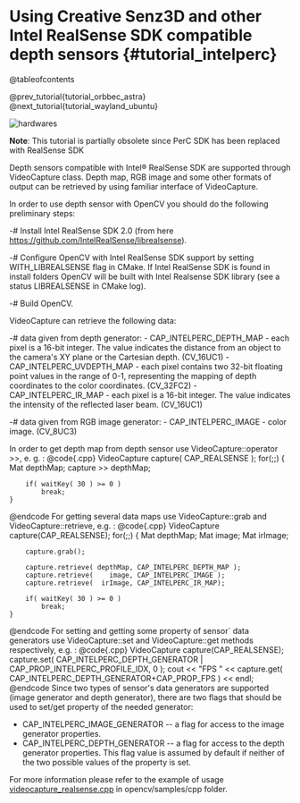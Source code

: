 Using Creative Senz3D and other Intel RealSense SDK compatible depth sensors {#tutorial_intelperc}
=======================================================================================

@tableofcontents

@prev_tutorial{tutorial_orbbec_astra}
@next_tutorial{tutorial_wayland_ubuntu}

![hardwares](images/realsense.jpg)

**Note**: This tutorial is partially obsolete since PerC SDK has been replaced with RealSense SDK

Depth sensors compatible with Intel® RealSense SDK are supported through VideoCapture
class. Depth map, RGB image and some other formats of output can be retrieved by using familiar
interface of VideoCapture.

In order to use depth sensor with OpenCV you should do the following preliminary steps:

-#  Install Intel RealSense SDK 2.0 (from here <https://github.com/IntelRealSense/librealsense>).

-#  Configure OpenCV with Intel RealSense SDK support by setting WITH_LIBREALSENSE flag in
    CMake. If Intel RealSense SDK is found in install folders OpenCV will be built with
    Intel Realsense SDK library (see a status LIBREALSENSE in CMake log).

-#  Build OpenCV.

VideoCapture can retrieve the following data:

-#  data given from depth generator:
    -   CAP_INTELPERC_DEPTH_MAP - each pixel is a 16-bit integer. The value indicates the
            distance from an object to the camera's XY plane or the Cartesian depth. (CV_16UC1)
    -   CAP_INTELPERC_UVDEPTH_MAP - each pixel contains two 32-bit floating point values in
        the range of 0-1, representing the mapping of depth coordinates to the color
        coordinates. (CV_32FC2)
    -   CAP_INTELPERC_IR_MAP - each pixel is a 16-bit integer. The value indicates the
        intensity of the reflected laser beam. (CV_16UC1)

-#  data given from RGB image generator:
    -   CAP_INTELPERC_IMAGE - color image. (CV_8UC3)

In order to get depth map from depth sensor use VideoCapture::operator \>\>, e. g. :
@code{.cpp}
    VideoCapture capture( CAP_REALSENSE );
    for(;;)
    {
        Mat depthMap;
        capture >> depthMap;

        if( waitKey( 30 ) >= 0 )
            break;
    }
@endcode
For getting several data maps use VideoCapture::grab and VideoCapture::retrieve, e.g. :
@code{.cpp}
    VideoCapture capture(CAP_REALSENSE);
    for(;;)
    {
        Mat depthMap;
        Mat image;
        Mat irImage;

        capture.grab();

        capture.retrieve( depthMap, CAP_INTELPERC_DEPTH_MAP );
        capture.retrieve(    image, CAP_INTELPERC_IMAGE );
        capture.retrieve(  irImage, CAP_INTELPERC_IR_MAP);

        if( waitKey( 30 ) >= 0 )
            break;
    }
@endcode
For setting and getting some property of sensor\` data generators use VideoCapture::set and
VideoCapture::get methods respectively, e.g. :
@code{.cpp}
    VideoCapture capture(CAP_REALSENSE);
    capture.set( CAP_INTELPERC_DEPTH_GENERATOR | CAP_PROP_INTELPERC_PROFILE_IDX, 0 );
    cout << "FPS    " << capture.get( CAP_INTELPERC_DEPTH_GENERATOR+CAP_PROP_FPS ) << endl;
@endcode
Since two types of sensor's data generators are supported (image generator and depth generator),
there are two flags that should be used to set/get property of the needed generator:

-   CAP_INTELPERC_IMAGE_GENERATOR -- a flag for access to the image generator properties.
-   CAP_INTELPERC_DEPTH_GENERATOR -- a flag for access to the depth generator properties. This
    flag value is assumed by default if neither of the two possible values of the property is set.

For more information please refer to the example of usage
[videocapture_realsense.cpp](https://github.com/opencv/opencv/tree/5.x/samples/cpp/videocapture_realsense.cpp)
in opencv/samples/cpp folder.
